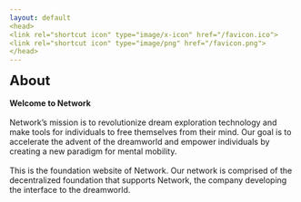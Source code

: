 ```yaml
---
layout: default
<head>
<link rel="shortcut icon" type="image/x-icon" href="/favicon.ico">
<link rel="shortcut icon" type="image/png" href="/favicon.png">
</head>
---
```


<b><font size="5">About</font></b>
<br>
<br>
**Welcome to Network**
<br>
<br>
Network’s mission is to revolutionize dream exploration technology and make tools for individuals to free themselves from their mind. Our goal is to accelerate the advent of the dreamworld and empower individuals by creating a new paradigm for mental mobility.
<br>
<br>
This is the foundation website of Network. Our network is comprised of the decentralized foundation that supports Network, the company developing the interface to the dreamworld.
